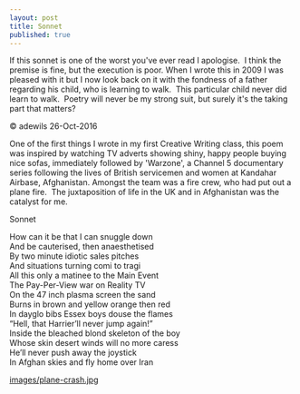 ```yaml
---
layout: post
title: Sonnet
published: true
---
```


If this sonnet is one of the worst you've ever read I apologise.  I think the premise is fine, but the execution is poor. When I wrote this in 2009 I was pleased with it but I now look back on it with the fondness of a father regarding his child, who is learning to walk.  This particular child never did learn to walk.  Poetry will never be my strong suit, but surely it's the taking part that matters?

© adewils 26-Oct-2016

One of the first things I wrote in my first Creative Writing class, this poem was inspired by watching TV adverts showing shiny, happy people buying nice sofas, immediately followed by 'Warzone', a Channel 5 documentary series following the lives of British servicemen and women at Kandahar Airbase, Afghanistan. Amongst the team was a fire crew, who had put out a plane fire.  The juxtaposition of life in the UK and in Afghanistan was the catalyst for me.

Sonnet

How can it be that I can snuggle down  
And be cauterised, then anaesthetised   
By two minute idiotic sales pitches  
And situations turning comi to tragi  
All this only a matinee to the Main Event  
The Pay-Per-View war on Reality TV  
On the 47 inch plasma screen the sand  
Burns in brown and yellow orange then red  
In dayglo bibs Essex boys douse the flames  
“Hell, that Harrier’ll never jump again!”  
Inside the bleached blond skeleton of the boy  
Whose skin desert winds will no more caress  
He’ll never push away the joystick  
In Afghan skies and fly home over Iran  


[images/plane-crash.jpg](images/plane-crash.jpg)

